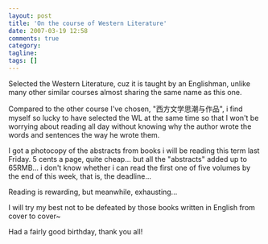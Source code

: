 ```yaml
---
layout: post
title: 'On the course of Western Literature'
date: 2007-03-19 12:58
comments: true
category:
tagline:
tags: []
---
```


Selected the Western Literature, cuz it is taught by an Englishman, unlike many other similar courses almost sharing the same name as this one.

Compared to the other course I've chosen, "西方文学思潮与作品", i find myself so lucky to have selected the WL at the same time so that I won't be worrying about reading all day without knowing why the author wrote the words and sentences the way he wrote them.

I got a photocopy of the abstracts from books i will be reading this term last Friday. 5 cents a page, quite cheap... but all the "abstracts" added up to 65RMB... i don't know whether i can read the first one of five volumes by the end of this week, that is, the deadline...

Reading is rewarding, but meanwhile, exhausting...

I will try my best not to be defeated by those books written in English from cover to cover~

Had a fairly good birthday, thank you all!
